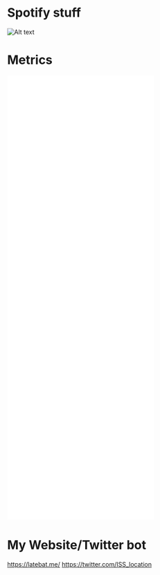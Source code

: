 # Spotify stuff
![Alt text](https://spotify-recently-played-readme.vercel.app/api?user=mkjyo7xct5potmndd6v9q5pbb)

# Metrics
![metrics](github-metrics.svg)

# My Website/Twitter bot
https://latebat.me/
https://twitter.com/ISS_location

